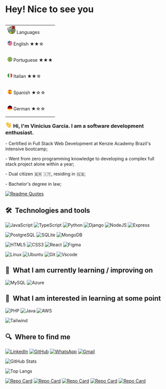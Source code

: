<h1 align="left">Hey! Nice to see you </h1>

<table align="right">
    <tr><td><img src="./flags/languages.svg" width="25"> Languages</a></td></tr>
    <tr><td><p><img src="./flags/USA.svg" height="15"> English ★★☆</p></td></tr>
    <tr><td><p><img src="./flags/brazil.png" height="15"> Portuguese ★★★</p></td></tr>
    <tr><td><p><img src="./flags/italy.png" height="15"> Italian ★★☆</p></td></tr>
    <tr><td><p><img src="./flags/spain.png" height="15"> Spanish ★☆☆</p></td></tr>
    <tr><td><p><img src="./flags/germany.svg" height="15"> German ★☆☆</p></td></tr>
</table>

<h3 align="left"> 
    <img src="./assets/hi_gif.gif" width="21"></a> Hi, I'm Vinicius Garcia. I am a software
development enthusiast.</h3>
<p>- Certified in Full Stack Web Development at Kenzie Academy Brazil's intensive bootcamp; </p>
<p>- Went from zero programming knowledge to developing a complex full stack project alone within a year;</p>
<p>- Dual citizen 🇧🇷 🇮🇹, residing in 🇬🇧;</p>
<p>- Bachelor's degree in law; </p>

[![Readme Quotes](https://quotes-github-readme.vercel.app/api?type=horizontal&theme=monokai)](https://github.com/piyushsuthar/github-readme-quotes)

## 🛠  Technologies and tools

![JavaScript](https://img.shields.io/badge/JavaScript-F7DF1E?style=for-the-badge&logo=javascript&logoColor=black)
![TypeScript](https://img.shields.io/badge/TypeScript-007ACC?style=for-the-badge&logo=typescript&logoColor=white)
![Python](https://img.shields.io/badge/python-3670A0?style=for-the-badge&logo=python&logoColor=ffdd54)
![Django](https://img.shields.io/badge/django-%23092E20.svg?style=for-the-badge&logo=django&logoColor=white)
![NodeJS](https://img.shields.io/badge/node.js-6DA55F?style=for-the-badge&logo=node.js&logoColor=white)
![Express](https://img.shields.io/badge/express.js-%23404d59.svg?style=for-the-badge&logo=express&logoColor=%2361DAFB)

![PostgreSQL](https://img.shields.io/badge/PostgreSQL-000?style=for-the-badge&logo=postgresql)
![SQLite](https://img.shields.io/badge/SQLite-000?style=for-the-badge&logo=sqlite&logoColor=07405E)
![MongoDB](https://img.shields.io/badge/MongoDB-%234ea94b.svg?style=for-the-badge&logo=mongodb&logoColor=white)

![HTML5](https://img.shields.io/badge/HTML5-E34F26?style=for-the-badge&logo=html5&logoColor=white)
![CSS3](https://img.shields.io/badge/CSS3-1572B6?style=for-the-badge&logo=css3&logoColor=white)
![React](https://img.shields.io/badge/React-20232A?style=for-the-badge&logo=react&logoColor=61DAFB)
![Figma](https://img.shields.io/badge/Figma-696969?style=for-the-badge&logo=figma&logoColor=figma)

![Linux](https://img.shields.io/badge/Linux-000?style=for-the-badge&logo=linux&logoColor=FCC624)
![Ubuntu](https://img.shields.io/badge/Ubuntu-35495E?style=for-the-badge&logo=ubuntu&logoColor=2CA5E0)
![Git](https://img.shields.io/badge/GIT-E44C30?style=for-the-badge&logo=git&logoColor=white)
![Vscode](https://img.shields.io/badge/Vscode-007ACC?style=for-the-badge&logo=visual-studio-code&logoColor=white)

## 📖  What I am currently learning / improving on

![MySQL](https://img.shields.io/badge/MySQL-00000F?style=for-the-badge&logo=mysql&logoColor=white)
![Azure](https://img.shields.io/badge/Azure-blue?style=for-the-badge&logo=microsoft%20azure&logoColor=blue&labelColor=FFFFFF&link=https%3A%2F%2Fimages.app.goo.gl%2FK7PN1jYJd57x4q7A8)

## 👾  What I am interested in learning at some point

![PHP](https://img.shields.io/badge/PHP-777BB4?style=for-the-badge&logo=php&logoColor=white)
![Java](https://img.shields.io/badge/java-%23ED8B00.svg?style=for-the-badge&logo=openjdk&logoColor=white)
![AWS](https://img.shields.io/badge/AWS-000.svg?style=for-the-badge&logo=amazon-aws&logoColor=white)

![Tailwind](https://img.shields.io/badge/tailwindcss-%2338B2AC.svg?style=for-the-badge&logo=tailwind-css&logoColor=white)

## 🔍  Where to find me

[![LinkedIn](https://img.shields.io/badge/LinkedIn-0077B5?style=for-the-badge&logo=linkedin&logoColor=white)](https://www.linkedin.com/in/vini-garcia/)
[![GitHub](https://img.shields.io/badge/GitHub-100000?style=for-the-badge&logo=github&logoColor=white)](https://github.com/vini-garcia)
[![WhatsApp](https://img.shields.io/badge/WhatsApp-25D366?style=for-the-badge&logo=whatsapp&logoColor=white)](https://wa.me/5544984038474)
[![Gmail](https://img.shields.io/badge/Gmail-333333?style=for-the-badge&logo=gmail&logoColor=red)](mailto:devvinigarcia@gmail.com)

![GitHub Stats](https://github-readme-stats.vercel.app/api?username=vini-garcia&theme=transparent&bg_color=000&border_color=30A3DC&show_icons=true&icon_color=30A3DC&title_color=E94D5F&text_color=FFF)

![Top Langs](https://github-readme-stats-git-masterrstaa-rickstaa.vercel.app/api/top-langs/?username=vini-garcia&layout=compact&bg_color=000&border_color=30A3DC&title_color=E94D5F&text_color=FFF)

[![Repo Card](https://github-readme-stats.vercel.app/api/pin/?username=vini-garcia&repo=Bootcamp-Kenzie-M5&bg_color=000&border_color=30A3DC&show_icons=true&icon_color=30A3DC&title_color=E94D5F&text_color=FFF)](https://github.com/vini-garcia/Bootcamp-Kenzie-M5)
[![Repo Card](https://github-readme-stats.vercel.app/api/pin/?username=vini-garcia&repo=Bootcamp-Kenzie-M4&bg_color=000&border_color=30A3DC&show_icons=true&icon_color=30A3DC&title_color=E94D5F&text_color=FFF)](https://github.com/vini-garcia/Bootcamp-Kenzie-M4)
[![Repo Card](https://github-readme-stats.vercel.app/api/pin/?username=vini-garcia&repo=Bootcamp-Kenzie-M3&bg_color=000&border_color=30A3DC&show_icons=true&icon_color=30A3DC&title_color=E94D5F&text_color=FFF)](https://github.com/vini-garcia/Bootcamp-Kenzie-M3)
[![Repo Card](https://github-readme-stats.vercel.app/api/pin/?username=vini-garcia&repo=Bootcamp-Kenzie-M2&bg_color=000&border_color=30A3DC&show_icons=true&icon_color=30A3DC&title_color=E94D5F&text_color=FFF)](https://github.com/vini-garcia/Bootcamp-Kenzie-M2)
[![Repo Card](https://github-readme-stats.vercel.app/api/pin/?username=vini-garcia&repo=Bootcamp-Kenzie-M1&bg_color=000&border_color=30A3DC&show_icons=true&icon_color=30A3DC&title_color=E94D5F&text_color=FFF)](https://github.com/vini-garcia/Bootcamp-Kenzie-M1)

